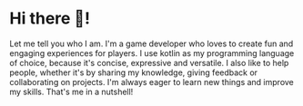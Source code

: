 # Hi there 👋!

Let me tell you who I am. I'm a game developer who loves to create fun and engaging experiences for players. I use kotlin as my programming language of choice, because it's concise, expressive and versatile. I also like to help people, whether it's by sharing my knowledge, giving feedback or collaborating on projects. I'm always eager to learn new things and improve my skills. That's me in a nutshell!
